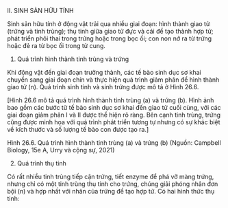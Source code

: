 II. SINH SẢN HỮU TÍNH

Sinh sản hữu tính ở động vật trải qua nhiều giai đoạn: hình thành giao tử (trứng và tinh trùng); thụ tinh giữa giao tử đực và cái để tạo thành hợp tử; phát triển phôi thai trong trứng hoặc trong bọc ối; con non nở ra từ trứng hoặc đẻ ra từ bọc ối trong tử cung.

1. Quá trình hình thành tinh trùng và trứng

Khi động vật đến giai đoạn trưởng thành, các tế bào sinh dục sơ khai chuyển sang giai đoạn chín và thực hiện quá trình giảm phân để hình thành giao tử (n). Quá trình sinh tinh và sinh trứng được mô tả ở Hình 26.6.

[Hình 26.6 mô tả quá trình hình thành tinh trùng (a) và trứng (b). Hình ảnh bao gồm các bước từ tế bào sinh dục sơ khai đến giao tử cuối cùng, với các giai đoạn giảm phân I và II được thể hiện rõ ràng. Bên cạnh tinh trùng, trứng cũng được minh họa với quá trình phát triển tương tự nhưng có sự khác biệt về kích thước và số lượng tế bào con được tạo ra.]

Hình 26.6. Quá trình hình thành tinh trùng (a) và trứng (b)
(Nguồn: Campbell Biology, 15e A, Urry và cộng sự, 2021)

2. Quá trình thụ tinh

Có rất nhiều tinh trùng tiếp cận trứng, tiết enzyme để phá vỡ màng trứng, nhưng chỉ có một tinh trùng thụ tinh cho trứng, chúng giải phóng nhân đơn bội (n) và hợp nhất với nhân của trứng để tạo hợp tử. Có hai hình thức thụ tinh: